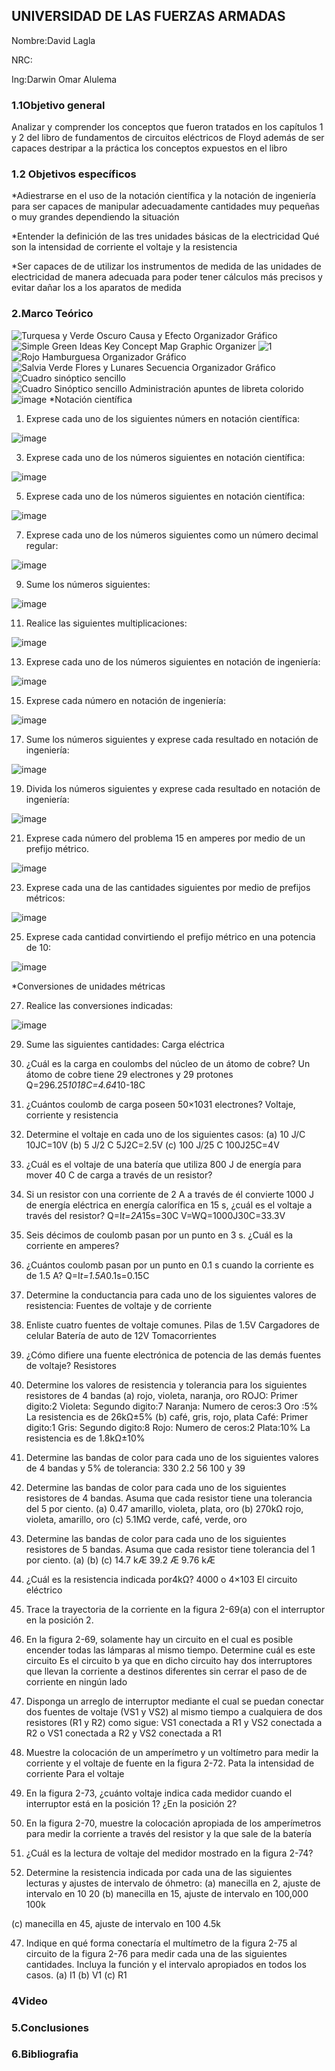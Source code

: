## UNIVERSIDAD DE LAS FUERZAS ARMADAS

Nombre:David Lagla

NRC:

Ing:Darwin Omar Alulema


### 1.1Objetivo general

Analizar y comprender los conceptos que fueron tratados en los capítulos 1 y 2 del libro de fundamentos de circuitos eléctricos de Floyd además de ser capaces destripar a la práctica los conceptos expuestos en el libro

### 1.2 Objetivos específicos 

*Adiestrarse en el uso de la notación científica y la notación de ingeniería para ser capaces de manipular adecuadamente cantidades muy pequeñas o muy grandes dependiendo la situación

*Entender la definición de las tres unidades básicas de la electricidad Qué son la intensidad de corriente el voltaje y la resistencia

*Ser capaces de de utilizar los instrumentos de medida de las unidades de electricidad de manera adecuada para poder tener cálculos más precisos y evitar dañar los a los aparatos de medida

### 2.Marco Teórico
![Turquesa y Verde Oscuro Causa y Efecto Organizador Gráfico](https://user-images.githubusercontent.com/116814386/201002756-4f012e00-6b9e-418e-b992-6c4befa45b97.png)
![Simple Green Ideas Key Concept Map Graphic Organizer](https://user-images.githubusercontent.com/116814386/201003173-76f3f36f-c94e-4e8b-851f-5902f8f664cc.png)
![1](https://user-images.githubusercontent.com/116814386/201004893-3f3075c8-60d3-4684-a679-1347694e7e09.jpg)
![Rojo Hamburguesa Organizador Gráfico](https://user-images.githubusercontent.com/116814386/201003251-32ae6f57-2d0f-46f4-b679-5c42357d3893.png)
![Salvia Verde Flores y Lunares Secuencia Organizador Gráfico](https://user-images.githubusercontent.com/116814386/201003993-992c096d-bf54-445c-a966-b78b6d21f865.png)
![Cuadro sinóptico sencillo](https://user-images.githubusercontent.com/116814386/201004262-a6bbfcfc-0a55-41af-8c1d-aeaa3e67647d.png)
![Cuadro Sinóptico sencillo Administración apuntes de libreta colorido](https://user-images.githubusercontent.com/116814386/201004606-cd6f9b45-3df0-4906-abff-b20573c2cce2.png)
![image](https://user-images.githubusercontent.com/116814386/201002380-a54985eb-ebab-48eb-966d-ac9da1f8a099.png)
*Notación científica
1. Exprese cada uno de los siguientes númers en notación científica:

![image](https://user-images.githubusercontent.com/116814386/201005707-516c7d4c-8ac6-41ff-8879-42d9157116cc.png)

3. Exprese cada uno de los números siguientes en notación científica:

![image](https://user-images.githubusercontent.com/116814386/201005808-5213f650-2f11-4f1b-9bcf-79767823ef5d.png)

5. Exprese cada uno de los números siguientes en notación científica:

![image](https://user-images.githubusercontent.com/116814386/201005883-fae51b92-c45c-412f-9142-75f095485171.png)

7. Exprese cada uno de los números siguientes como un número decimal regular:

![image](https://user-images.githubusercontent.com/116814386/201006036-6ecc191e-0a97-406d-a35a-00616d5a490e.png)

9. Sume los números siguientes:

![image](https://user-images.githubusercontent.com/116814386/201006634-b58fbf46-66a3-430d-859f-80aba8a44227.png)

11. Realice las siguientes multiplicaciones:

![image](https://user-images.githubusercontent.com/116814386/201006768-1f4e42e6-9c45-48dd-bdb3-613b1aa8dd65.png)

13. Exprese cada uno de los números siguientes en notación de ingeniería:

![image](https://user-images.githubusercontent.com/116814386/201006892-28d32cf5-f0d4-41d3-9b6e-0a4713186a97.png)

15. Exprese cada número en notación de ingeniería:

![image](https://user-images.githubusercontent.com/116814386/201006980-092a6813-41ae-4e2c-8313-0a11fa3ba41e.png)

17. Sume los números siguientes y exprese cada resultado en notación de ingeniería:

![image](https://user-images.githubusercontent.com/116814386/201007052-ab9f5b99-4074-4123-90c8-d3faa02fde0a.png)

19. Divida los números siguientes y exprese cada resultado en notación de ingeniería: 

![image](https://user-images.githubusercontent.com/116814386/201007134-ceb9fdeb-df44-429e-b760-f914ee613298.png)

21. Exprese cada número del problema 15 en amperes por medio de un prefijo métrico.

![image](https://user-images.githubusercontent.com/116814386/201007191-83b01102-7ce3-420a-ad02-dedc188caa6a.png)

23. Exprese cada una de las cantidades siguientes por medio de prefijos métricos:

![image](https://user-images.githubusercontent.com/116814386/201007255-559fe7ee-15c1-496d-a752-1e17212ca637.png)
 
25. Exprese cada cantidad convirtiendo el prefijo métrico en una potencia de 10:

![image](https://user-images.githubusercontent.com/116814386/201007315-268a7c0c-24aa-4e0b-9e72-d83a3fa1bfaa.png)
 
*Conversiones de unidades métricas

27. Realice las conversiones indicadas:

![image](https://user-images.githubusercontent.com/116814386/201007468-d213fd23-c472-416c-a663-71307307f735.png)

29. Sume las siguientes cantidades:
Carga eléctrica
1. ¿Cuál es la carga en coulombs del núcleo de un átomo de cobre?
Un átomo de cobre tiene 29 electrones y 29 protones 
Q=296.25*1018C=4.64*10-18C

3. ¿Cuántos coulomb de carga poseen 50×1031 electrones?
Voltaje, corriente y resistencia
5. Determine el voltaje en cada uno de los siguientes casos:
(a) 10 J/C 
10JC=10V
 (b) 5 J/2 C 
5J2C=2.5V
(c) 100 J/25 C
100J25C=4V
7. ¿Cuál es el voltaje de una batería que utiliza 800 J de energía para mover 40 C de carga a través de un resistor?
9. Si un resistor con una corriente de 2 A a través de él convierte 1000 J de energía eléctrica en energía calorífica en 15 s, ¿cuál es el voltaje a través del resistor?
Q=I*t=2A*15s=30C
V=WQ=1000J30C=33.3V
11. Seis décimos de coulomb pasan por un punto en 3 s. ¿Cuál es la corriente en amperes?
13. ¿Cuántos coulomb pasan por un punto en 0.1 s cuando la corriente es de 1.5 A?
Q=I*t=1.5A*0.1s=0.15C
15. Determine la conductancia para cada uno de los siguientes valores de resistencia:
Fuentes de voltaje y de corriente
17. Enliste cuatro fuentes de voltaje comunes.
Pilas de 1.5V
Cargadores de celular
Batería de auto de 12V
Tomacorrientes
19. ¿Cómo difiere una fuente electrónica de potencia de las demás fuentes de voltaje?
Resistores

21. Determine los valores de resistencia y tolerancia para los siguientes resistores de 4 bandas
(a) rojo, violeta, naranja, oro 
ROJO: Primer digito:2
Violeta: Segundo digito:7
Naranja: Numero de ceros:3
Oro :5%
La resistencia es de 26kΩ±5%
(b) café, gris, rojo, plata
Café: Primer digito:1
Gris: Segundo digito:8
Rojo: Numero de ceros:2
Plata:10%
La resistencia es de 1.8kΩ±10%
23. Determine las bandas de color para cada uno de los siguientes valores de 4 bandas y 5% de
tolerancia: 330 2.2 56 100 y 39
25. Determine las bandas de color para cada uno de los siguientes resistores de 4 bandas. Asuma que cada resistor tiene una tolerancia del 5 por ciento.
(a) 0.47
amarillo, violeta, plata, oro
 (b) 270kΩ
 rojo, violeta, amarillo, oro
(c) 5.1MΩ
verde, café, verde, oro
27. Determine las bandas de color para cada uno de los siguientes resistores de 5 bandas. Asuma que cada resistor tiene tolerancia del 1 por ciento.
(a) (b) (c) 14.7 kÆ 39.2 Æ 9.76 kÆ
29. ¿Cuál es la resistencia indicada por4kΩ?
4000 o 4×103
El circuito eléctrico
31. Trace la trayectoria de la corriente en la figura 2-69(a) con el interruptor en la posición 2.
33. En la figura 2-69, solamente hay un circuito en el cual es posible encender todas las lámparas al mismo tiempo. Determine cuál es este circuito
Es el circuito b ya que en dicho circuito hay dos interruptores que llevan la corriente a destinos diferentes sin cerrar el paso de de corriente en ningún lado

35. Disponga un arreglo de interruptor mediante el cual se puedan conectar dos fuentes de voltaje (VS1 y VS2) al mismo tiempo a cualquiera de dos resistores (R1 y R2) como sigue: 
VS1 conectada a R1 y VS2 conectada a R2 o 
VS1 conectada a R2 y VS2 conectada a R1
37. Muestre la colocación de un amperímetro y un voltímetro para medir la corriente y el voltaje de fuente en la figura 2-72.
Pata la intensidad de corriente                                     Para el voltaje

39. En la figura 2-73, ¿cuánto voltaje indica cada medidor cuando el interruptor está en la posición 1? ¿En la posición 2?

41. En la figura 2-70, muestre la colocación apropiada de los amperímetros para medir la corriente a través del resistor y la que sale de la batería


43. ¿Cuál es la lectura de voltaje del medidor mostrado en la figura 2-74?

45. Determine la resistencia indicada por cada una de las siguientes lecturas y ajustes de intervalo de óhmetro: 
(a) manecilla en 2, ajuste de intervalo en 10 
20
(b) manecilla en 15, ajuste de intervalo en 100,000 
100k

(c) manecilla en 45, ajuste de intervalo en 100
4.5k

47. Indique en qué forma conectaría el multímetro de la figura 2-75 al circuito de la figura 2-76 para medir cada una de las siguientes cantidades. Incluya la función y el intervalo apropiados en todos los casos. 
(a) I1 (b) V1 (c) R1
### 4Video

### 5.Conclusiones

### 6.Bibliografia
